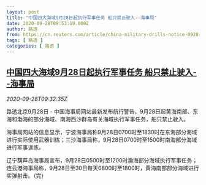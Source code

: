 ```yaml
---
layout: post
title: "中国四大海域9月28日起执行军事任务 船只禁止驶入--海事局"
date: 2020-09-28T09:53:19.000Z
author: 路透
from: https://cn.reuters.com/article/china-military-drills-notice-0928-idCNKBS26J1CJ
tags: [ 路透 ]
categories: [ 路透 ]
---
```

<!--1601286799000-->
[中国四大海域9月28日起执行军事任务 船只禁止驶入--海事局](https://cn.reuters.com/article/china-military-drills-notice-0928-idCNKBS26J1CJ)
------

<div>
<div><i>2020-09-28T09:32:35Z</i></div><p>路透北京9月28日 - 中国海事局网站最新发布航行警告，9月28日起黄海南部、东海和渤海的部分海域、南海西沙群岛有关海域执行军事任务，船只禁止驶入。</p><p>海事局网站的信息显示，宁波海事局称9月28日0700时至1830时在东海部分海域进行实际使用武器训练；三沙海事局称，9月28日0700时至1500时南海部分海域进行军事训练。</p><p>辽宁葫芦岛海事局宣布，9月28日0500时至1200时渤海部分海域执行军事任务；连云港海事局称，9月28日至30日每天0800时至1800时，黄海南部部分海域进行实弹射击。（完）</p>
</div>
